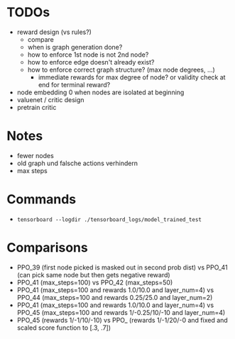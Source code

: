 # TODOs
- reward design (vs rules?)
  - compare
  - when is graph generation done?
  - how to enforce 1st node is not 2nd node?
  - how to enforce edge doesn't already exist?
  - how to enforce correct graph structure? (max node degrees, ...)
    - immediate rewards for max degree of node? or validity check at end for terminal reward?
- node embedding 0 when nodes are isolated at beginning
- valuenet / critic design
- pretrain critic

# Notes
- fewer nodes
- old graph und falsche actions verhindern
- max steps

# Commands
- `tensorboard --logdir ./tensorboard_logs/model_trained_test`

# Comparisons
- PPO_39 (first node picked is masked out in second prob dist) vs PPO_41 (can pick same node but then gets negative reward)
- PPO_41 (max_steps=100) vs PPO_42 (max_steps=50)
- PPO_41 (max_steps=100 and rewards 1.0/10.0 and layer_num=4) vs PPO_44 (max_steps=100 and rewards 0.25/25.0 and layer_num=2)
- PPO_41 (max_steps=100 and rewards 1.0/10.0 and layer_num=4) vs PPO_45 (max_steps=100 and rewards 1/-0.25/10/-10 and layer_num=4)
- PPO_45 (rewards 1/-1/10/-10) vs PPO_ (rewards 1/-1/20/-0 and fixed and scaled score function to [.3, .7])